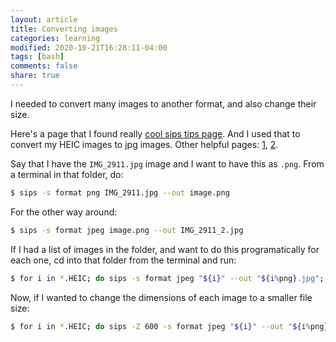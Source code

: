 ```yaml
---
layout: article
title: Converting images
categories: learning
modified: 2020-10-21T16:28:11-04:00
tags: [bash]
comments: false
share: true
---
```


I needed to convert many images to another format, and also change their size.

Here's a page that I found really [cool sips tips page](https://robservatory.com/use-sips-to-quickly-easily-and-freely-convert-image-files/). And I used that to convert my HEIC images to jpg images. Other helpful pages: [1](https://www.brighthub.com/computing/mac-platform/articles/58686/), [2](https://medium.com/@armno/til-convert-a-png-to-a-jpg-with-sips-baab5d7ced0f).

Say that I have the `IMG_2911.jpg` image and I want to have this as `.png`. From a terminal in that folder, do:

```bash
$ sips -s format png IMG_2911.jpg --out image.png
```

For the other way around:

```bash
$ sips -s format jpeg image.png --out IMG_2911_2.jpg
```

If I had a list of images in the folder, and want to do this programatically for each one, cd into that folder from the terminal and run:

```bash
$ for i in *.HEIC; do sips -s format jpeg "${i}" --out "${i%png}.jpg"; done
```

Now, if I wanted to change the dimensions of each image to a smaller file size:

```bash
$ for i in *.HEIC; do sips -Z 600 -s format jpeg "${i}" --out "${i%png}.jpg"; done
```